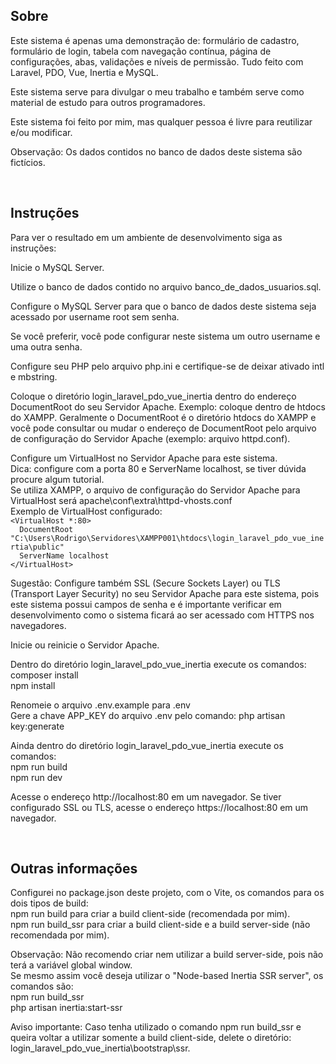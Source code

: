## Sobre
<p>Este sistema é apenas uma demonstração de: formulário de cadastro, formulário de login, tabela com navegação contínua, página de configurações, abas, validações e níveis de permissão. Tudo feito com Laravel, PDO, Vue, Inertia e MySQL.</p>

<p>Este sistema serve para divulgar o meu trabalho e também serve como material de estudo para outros programadores.</p>

<p>Este sistema foi feito por mim, mas qualquer pessoa é livre para reutilizar e/ou modificar.</p>

<p>Observação: Os dados contidos no banco de dados deste sistema são fictícios.</p>

<br/>

## Instruções
<p>Para ver o resultado em um ambiente de desenvolvimento siga as instruções:</p>

<p>Inicie o MySQL Server.</p>

<p>Utilize o banco de dados contido no arquivo banco_de_dados_usuarios.sql.</p>

<p>Configure o MySQL Server para que o banco de dados deste sistema seja acessado por username root sem senha.</p>

<p>Se você preferir, você pode configurar neste sistema um outro username e uma outra senha.</p>

<p>Configure seu PHP pelo arquivo php.ini e certifique-se de deixar ativado intl e mbstring.</p>

<p>Coloque o diretório login_laravel_pdo_vue_inertia dentro do endereço DocumentRoot do seu Servidor Apache. Exemplo: coloque dentro de htdocs do XAMPP. Geralmente o DocumentRoot é o diretório htdocs do XAMPP e você pode consultar ou mudar o endereço de DocumentRoot pelo arquivo de configuração do Servidor Apache (exemplo: arquivo httpd.conf).</p>

<p>Configure um VirtualHost no Servidor Apache para este sistema.<br/>
Dica: configure com a porta 80 e ServerName localhost, se tiver dúvida procure algum tutorial.<br/>
Se utiliza XAMPP, o arquivo de configuração do Servidor Apache para VirtualHost será apache\conf\extra\httpd-vhosts.conf<br/>
Exemplo de VirtualHost configurado:<br/>
<code>&lt;VirtualHost *:80&gt;</code><br/>
<code>&nbsp;&nbsp;DocumentRoot "C:\Users\Rodrigo\Servidores\XAMPP001\htdocs\login_laravel_pdo_vue_inertia\public"</code><br/>
<code>&nbsp;&nbsp;ServerName localhost</code><br/>
<code>&lt;/VirtualHost&gt;</code></p>

<p>Sugestão: Configure também SSL (Secure Sockets Layer) ou TLS (Transport Layer Security) no seu Servidor Apache para este sistema, pois este sistema possui campos de senha e é importante verificar em desenvolvimento como o sistema ficará ao ser acessado com HTTPS nos navegadores.</p>

<p>Inicie ou reinicie o Servidor Apache.</p>

<p>Dentro do diretório login_laravel_pdo_vue_inertia execute os comandos:<br/>
composer install<br/>
npm install</p>

<p>Renomeie o arquivo .env.example para .env<br/>
Gere a chave APP_KEY do arquivo .env pelo comando: php artisan key:generate</p>

<p>Ainda dentro do diretório login_laravel_pdo_vue_inertia execute os comandos:<br/>
npm run build<br/>
npm run dev</p>

<p>Acesse o endereço http://localhost:80 em um navegador. Se tiver configurado SSL ou TLS, acesse o endereço https://localhost:80 em um navegador.</p>

<br/>

## Outras informações
<p>Configurei no package.json deste projeto, com o Vite, os comandos para os dois tipos de build:<br/>
npm run build para criar a build client-side (recomendada por mim).<br/>
npm run build_ssr para criar a build client-side e a build server-side (não recomendada por mim).</p>

<p>Observação: Não recomendo criar nem utilizar a build server-side, pois não terá a variável global window.<br/>
Se mesmo assim você deseja utilizar o "Node-based Inertia SSR server", os comandos são:<br/>
npm run build_ssr<br/>
php artisan inertia:start-ssr</p>

<p>Aviso importante: Caso tenha utilizado o comando npm run build_ssr e queira voltar a utilizar somente a build client-side, delete o diretório: login_laravel_pdo_vue_inertia\bootstrap\ssr.</p>

<br/>
